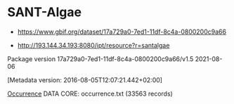 # SANT-Algae

- https://www.gbif.org/dataset/17a729a0-7ed1-11df-8c4a-0800200c9a66

- http://193.144.34.193:8080/ipt/resource?r=santalgae

Package version 17a729a0-7ed1-11df-8c4a-0800200c9a66/v1.5 2021-08-06

[Metadata version: 2016-08-05T12:07:21.442+02:00]

[Occurrence](http://rs.tdwg.org/dwc/terms/Occurrence) DATA CORE: occurrence.txt (33563 records)